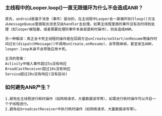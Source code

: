 ### 主线程中的Looper.loop()一直无限循环为什么不会造成ANR？
    
    首先，android是基于消息（事件）驱动的，在主线程中Looper会一直循环执行loop()方法从messageQueue里面取出消息交由handler去处理。如果主线程里面的事件没有及时得到处理（如looper被阻塞，或者需要处理的事件本身就是耗时操作），则会造成ANR。
    
    另一种解读：真正会卡死主线程的操作是在回调方法onCreate/onStart/onResume等操作时间过长(dispatchMessage()中调用onCreate,onResume)，会导致掉帧，甚至发生ANR，looper.loop本身不会导致应用卡死。
    
    主流的答案：
    Activity中输入事件超过5s没有响应
    BroadCastReceiver超过10s没有响应
    Service超过20s没有响应(没有启动)
    
### 如何避免ANR产生？
    
    1.避免在主线程进行耗时操作（如网络请求，大量数据读写等），如需进行耗时操作可以开启一个子线程进行。
    2.避免在broadcastReceiver中执行耗时操作（如网络请求，大量数据读写等）。
